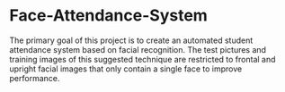 # Face-Attendance-System
The primary goal of this project is to create an automated student attendance system based on facial recognition. The test pictures and training images of this suggested technique are restricted to frontal and upright facial images that only contain a single face to improve performance.
